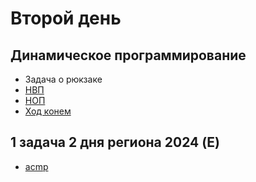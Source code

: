 # Второй день

## Динамическое программирование
 - Задача о рюкзаке
 - [НВП](https://informatics.msk.ru/mod/statements/view.php?chapterid=1792#1)
 - [НОП](https://informatics.msk.ru/mod/statements/view.php?chapterid=1790#1)
 - [Ход конем](https://informatics.msk.ru/mod/statements/view.php?chapterid=2999#1)

## 1 задача 2 дня региона 2024 (E)
 - [acmp](https://acmp.ru/asp/do/index.asp?main=topic&id_course=3&id_section=24&id_topic=345)
